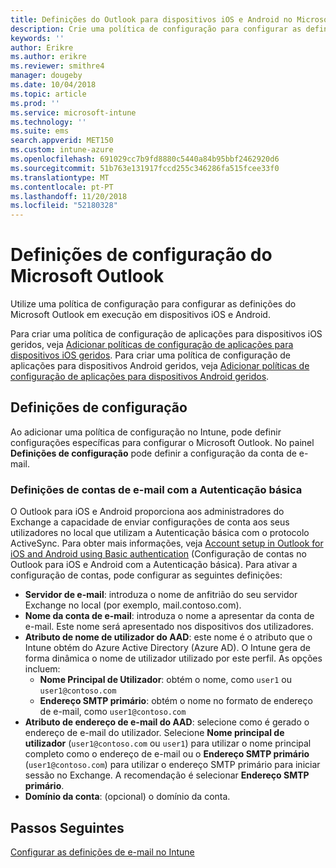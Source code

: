 ```yaml
---
title: Definições do Outlook para dispositivos iOS e Android no Microsoft Intune
description: Crie uma política de configuração para configurar as definições do Microsoft Outlook em execução em dispositivos iOS e Android.
keywords: ''
author: Erikre
ms.author: erikre
ms.reviewer: smithre4
manager: dougeby
ms.date: 10/04/2018
ms.topic: article
ms.prod: ''
ms.service: microsoft-intune
ms.technology: ''
ms.suite: ems
search.appverid: MET150
ms.custom: intune-azure
ms.openlocfilehash: 691029cc7b9fd8880c5440a84b95bbf2462920d6
ms.sourcegitcommit: 51b763e131917fccd255c346286fa515fcee33f0
ms.translationtype: MT
ms.contentlocale: pt-PT
ms.lasthandoff: 11/20/2018
ms.locfileid: "52180328"
---
```

# <a name="microsoft-outlook-configuration-settings"></a>Definições de configuração do Microsoft Outlook 

Utilize uma política de configuração para configurar as definições do Microsoft Outlook em execução em dispositivos iOS e Android. 

Para criar uma política de configuração de aplicações para dispositivos iOS geridos, veja [Adicionar políticas de configuração de aplicações para dispositivos iOS geridos](app-configuration-policies-use-ios.md). Para criar uma política de configuração de aplicações para dispositivos Android geridos, veja [Adicionar políticas de configuração de aplicações para dispositivos Android geridos](app-configuration-policies-use-android.md). 

## <a name="configuration-settings"></a>Definições de configuração

Ao adicionar uma política de configuração no Intune, pode definir configurações específicas para configurar o Microsoft Outlook. No painel **Definições de configuração** pode definir a configuração da conta de e-mail.

### <a name="basic-authentication-email-account-settings"></a>Definições de contas de e-mail com a Autenticação básica
O Outlook para iOS e Android proporciona aos administradores do Exchange a capacidade de enviar configurações de conta aos seus utilizadores no local que utilizam a Autenticação básica com o protocolo ActiveSync. Para obter mais informações, veja [Account setup in Outlook for iOS and Android using Basic authentication](https://docs.microsoft.com/Exchange/clients/outlook-for-ios-and-android/account-setup) (Configuração de contas no Outlook para iOS e Android com a Autenticação básica). Para ativar a configuração de contas, pode configurar as seguintes definições:

- **Servidor de e-mail**: introduza o nome de anfitrião do seu servidor Exchange no local (por exemplo, mail.contoso.com).
- **Nome da conta de e-mail**: introduza o nome a apresentar da conta de e-mail. Este nome será apresentado nos dispositivos dos utilizadores.
- **Atributo de nome de utilizador do AAD**: este nome é o atributo que o Intune obtém do Azure Active Directory (Azure AD). O Intune gera de forma dinâmica o nome de utilizador utilizado por este perfil. As opções incluem:
  - **Nome Principal de Utilizador**: obtém o nome, como `user1` ou `user1@contoso.com`
  - **Endereço SMTP primário**: obtém o nome no formato de endereço de e-mail, como `user1@contoso.com`
- **Atributo de endereço de e-mail do AAD**: selecione como é gerado o endereço de e-mail do utilizador. Selecione **Nome principal de utilizador** (`user1@contoso.com` ou `user1`) para utilizar o nome principal completo como o endereço de e-mail ou o **Endereço SMTP primário** (`user1@contoso.com`) para utilizar o endereço SMTP primário para iniciar sessão no Exchange. A recomendação é selecionar **Endereço SMTP primário**.
- **Domínio da conta**: (opcional) o domínio da conta.

## <a name="next-steps"></a>Passos Seguintes
[Configurar as definições de e-mail no Intune](email-settings-configure.md)

